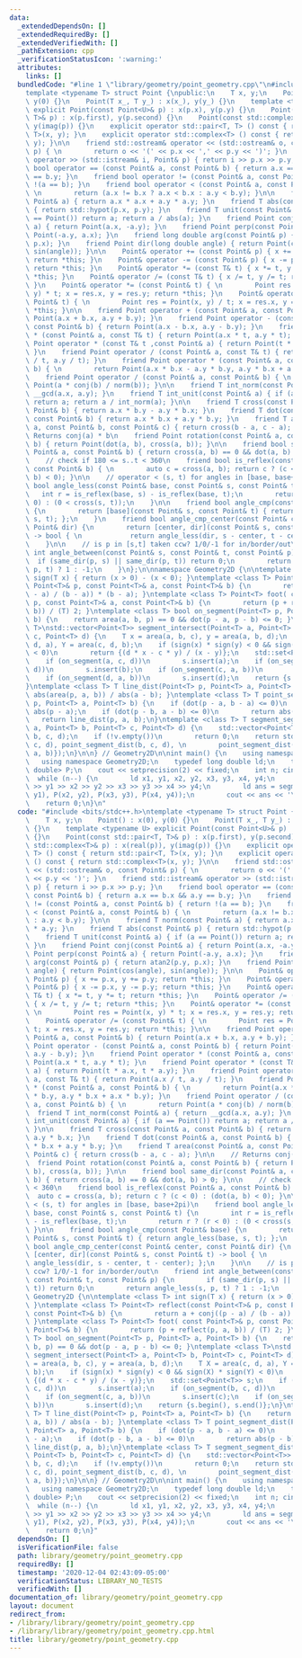 ```yaml
---
data:
  _extendedDependsOn: []
  _extendedRequiredBy: []
  _extendedVerifiedWith: []
  _pathExtension: cpp
  _verificationStatusIcon: ':warning:'
  attributes:
    links: []
  bundledCode: "#line 1 \"library/geometry/point_geometry.cpp\"\n#include <bits/stdc++.h>\n\
    template <typename T> struct Point {\npublic:\n    T x, y;\n    Point() : x(0),\
    \ y(0) {}\n    Point(T x_, T y_) : x(x_), y(y_) {}\n    template <typename U>\
    \ explicit Point(const Point<U>& p) : x(p.x), y(p.y) {}\n    Point(const std::pair<T,\
    \ T>& p) : x(p.first), y(p.second) {}\n    Point(const std::complex<T>& p) : x(real(p)),\
    \ y(imag(p)) {}\n    explicit operator std::pair<T, T> () const { return std::pair<T,\
    \ T>(x, y); }\n    explicit operator std::complex<T> () const { return std::complex<T>(x,\
    \ y); }\n\n    friend std::ostream& operator << (std::ostream& o, const Point&\
    \ p) { \n        return o << '(' << p.x << ',' << p.y << ')'; }\n    friend std::istream&\
    \ operator >> (std::istream& i, Point& p) { return i >> p.x >> p.y; }\n    friend\
    \ bool operator == (const Point& a, const Point& b) { return a.x == b.x && a.y\
    \ == b.y; }\n    friend bool operator != (const Point& a, const Point& b) { return\
    \ !(a == b); }\n    friend bool operator < (const Point& a, const Point& b) {\
    \ \n        return (a.x != b.x ? a.x < b.x : a.y < b.y); }\n\n    friend T norm(const\
    \ Point& a) { return a.x * a.x + a.y * a.y; }\n    friend T abs(const Point& p)\
    \ { return std::hypot(p.x, p.y); }\n    friend T unit(const Point& a) { if (a\
    \ == Point()) return a; return a / abs(a); }\n    friend Point conj(const Point&\
    \ a) { return Point(a.x, -a.y); }\n    friend Point perp(const Point& a) { return\
    \ Point(-a.y, a.x); }\n    friend long double arg(const Point& p) { return atan2(p.y,\
    \ p.x); }\n    friend Point dir(long double angle) { return Point(cos(angle),\
    \ sin(angle)); }\n\n    Point& operator += (const Point& p) { x += p.x, y += p.y;\
    \ return *this; }\n    Point& operator -= (const Point& p) { x -= p.x, y -= p.y;\
    \ return *this; }\n    Point& operator *= (const T& t) { x *= t, y *= t; return\
    \ *this; }\n    Point& operator /= (const T& t) { x /= t, y /= t; return *this;\
    \ }\n    Point& operator *= (const Point& t) { \n        Point res = Point(x,\
    \ y) * t; x = res.x, y = res.y; return *this; }\n    Point& operator /= (const\
    \ Point& t) { \n        Point res = Point(x, y) / t; x = res.x, y = res.y; return\
    \ *this; }\n\n    friend Point operator + (const Point& a, const Point& b) { return\
    \ Point(a.x + b.x, a.y + b.y); }\n    friend Point operator - (const Point& a,\
    \ const Point& b) { return Point(a.x - b.x, a.y - b.y); }\n    friend Point operator\
    \ * (const Point& a, const T& t) { return Point(a.x * t, a.y * t); }\n    friend\
    \ Point operator * (const T& t ,const Point& a) { return Point(t * a.x, t * a.y);\
    \ }\n    friend Point operator / (const Point& a, const T& t) { return Point(a.x\
    \ / t, a.y / t); }\n    friend Point operator * (const Point& a, const Point&\
    \ b) { \n        return Point(a.x * b.x - a.y * b.y, a.y * b.x + a.x * b.y); }\n\
    \    friend Point operator / (const Point& a, const Point& b) { \n        return\
    \ Point(a * conj(b) / norm(b)); }\n\n    friend T int_norm(const Point& a) { return\
    \ __gcd(a.x, a.y); }\n    friend T int_unit(const Point& a) { if (a == Point())\
    \ return a; return a / int_norm(a); }\n\n    friend T cross(const Point& a, const\
    \ Point& b) { return a.x * b.y - a.y * b.x; }\n    friend T dot(const Point& a,\
    \ const Point& b) { return a.x * b.x + a.y * b.y; }\n    friend T area(const Point&\
    \ a, const Point& b, const Point& c) { return cross(b - a, c - a); }\n\n    //\
    \ Returns conj(a) * b\n    friend Point rotation(const Point& a, const Point&\
    \ b) { return Point(dot(a, b), cross(a, b)); }\n\n    friend bool same_dir(const\
    \ Point& a, const Point& b) { return cross(a, b) == 0 && dot(a, b) > 0; }\n\n\
    \    // check if 180 <= s..t < 360\n    friend bool is_reflex(const Point& a,\
    \ const Point& b) { \n        auto c = cross(a, b); return c ? (c < 0) : (dot(a,\
    \ b) < 0); }\n\n    // operator < (s, t) for angles in [base, base+2pi)\n    friend\
    \ bool angle_less(const Point& base, const Point& s, const Point& t) {\n     \
    \   int r = is_reflex(base, s) - is_reflex(base, t);\n        return r ? (r <\
    \ 0) : (0 < cross(s, t));\n    }\n\n    friend bool angle_cmp(const Point& base)\
    \ {\n        return [base](const Point& s, const Point& t) { return angle_less(base,\
    \ s, t); };\n    }\n    friend bool angle_cmp_center(const Point& center, const\
    \ Point& dir) {\n        return [center, dir](const Point& s, const Point& t)\
    \ -> bool { \n            return angle_less(dir, s - center, t - center); };\n\
    \    }\n\n    // is p in [s,t] taken ccw? 1/0/-1 for in/border/out\n    friend\
    \ int angle_between(const Point& s, const Point& t, const Point& p) {\n      \
    \  if (same_dir(p, s) || same_dir(p, t)) return 0;\n        return angle_less(s,\
    \ p, t) ? 1 : -1;\n    }\n};\n\nnamespace Geometry2D {\n\ntemplate <class T> int\
    \ sign(T x) { return (x > 0) - (x < 0); }\ntemplate <class T> Point<T> reflect(const\
    \ Point<T>& p, const Point<T>& a, const Point<T>& b) {\n        return a + conj((p\
    \ - a) / (b - a)) * (b - a); }\ntemplate <class T> Point<T> foot( const Point<T>&\
    \ p, const Point<T>& a, const Point<T>& b) {\n        return (p + reflect(p, a,\
    \ b)) / (T) 2; }\ntemplate <class T> bool on_segment(Point<T> p, Point<T> a, Point<T>\
    \ b) {\n    return area(a, b, p) == 0 && dot(p - a, p - b) <= 0; }\ntemplate <class\
    \ T>\nstd::vector<Point<T>> segment_intersect(Point<T> a, Point<T> b, Point<T>\
    \ c, Point<T> d) {\n    T x = area(a, b, c), y = area(a, b, d);\n    T X = area(c,\
    \ d, a), Y = area(c, d, b);\n    if (sign(x) * sign(y) < 0 && sign(X) * sign(Y)\
    \ < 0)\n        return {(d * x - c * y) / (x - y)};\n    std::set<Point<T>> s;\n\
    \    if (on_segment(a, c, d))\n        s.insert(a);\n    if (on_segment(b, c,\
    \ d))\n        s.insert(b);\n    if (on_segment(c, a, b))\n        s.insert(c);\n\
    \    if (on_segment(d, a, b))\n        s.insert(d);\n    return {s.begin(), s.end()};\n\
    }\ntemplate <class T> T line_dist(Point<T> p, Point<T> a, Point<T> b) {\n    return\
    \ abs(area(p, a, b)) / abs(a - b); }\ntemplate <class T> T point_segment_dist(Point<T>\
    \ p, Point<T> a, Point<T> b) {\n    if (dot(p - a, b - a) <= 0)\n        return\
    \ abs(p - a);\n    if (dot(p - b, a - b) <= 0)\n        return abs(p - b);\n \
    \   return line_dist(p, a, b);\n}\ntemplate <class T> T segment_segment_dist(Point<T>\
    \ a, Point<T> b, Point<T> c, Point<T> d) {\n    std::vector<Point<T>> v = segment_intersect(a,\
    \ b, c, d);\n    if (!v.empty())\n        return 0;\n    return std::min({point_segment_dist(a,\
    \ c, d), point_segment_dist(b, c, d), \n        point_segment_dist(c, a, b), point_segment_dist(d,\
    \ a, b)});\n}\n\n} // Geometry2D\n\nint main() {\n    using namespace std;\n \
    \   using namespace Geometry2D;\n    typedef long double ld;\n    typedef Point<long\
    \ double> P;\n    cout << setprecision(2) << fixed;\n    int n; cin >> n;\n  \
    \  while (n--) {\n        ld x1, y1, x2, y2, x3, y3, x4, y4;\n        cin >> x1\
    \ >> y1 >> x2 >> y2 >> x3 >> y3 >> x4 >> y4;\n        ld ans = segment_segment_dist(P(x1,\
    \ y1), P(x2, y2), P(x3, y3), P(x4, y4));\n        cout << ans << '\\n';\n    }\n\
    \    return 0;\n}\n"
  code: "#include <bits/stdc++.h>\ntemplate <typename T> struct Point {\npublic:\n\
    \    T x, y;\n    Point() : x(0), y(0) {}\n    Point(T x_, T y_) : x(x_), y(y_)\
    \ {}\n    template <typename U> explicit Point(const Point<U>& p) : x(p.x), y(p.y)\
    \ {}\n    Point(const std::pair<T, T>& p) : x(p.first), y(p.second) {}\n    Point(const\
    \ std::complex<T>& p) : x(real(p)), y(imag(p)) {}\n    explicit operator std::pair<T,\
    \ T> () const { return std::pair<T, T>(x, y); }\n    explicit operator std::complex<T>\
    \ () const { return std::complex<T>(x, y); }\n\n    friend std::ostream& operator\
    \ << (std::ostream& o, const Point& p) { \n        return o << '(' << p.x << ','\
    \ << p.y << ')'; }\n    friend std::istream& operator >> (std::istream& i, Point&\
    \ p) { return i >> p.x >> p.y; }\n    friend bool operator == (const Point& a,\
    \ const Point& b) { return a.x == b.x && a.y == b.y; }\n    friend bool operator\
    \ != (const Point& a, const Point& b) { return !(a == b); }\n    friend bool operator\
    \ < (const Point& a, const Point& b) { \n        return (a.x != b.x ? a.x < b.x\
    \ : a.y < b.y); }\n\n    friend T norm(const Point& a) { return a.x * a.x + a.y\
    \ * a.y; }\n    friend T abs(const Point& p) { return std::hypot(p.x, p.y); }\n\
    \    friend T unit(const Point& a) { if (a == Point()) return a; return a / abs(a);\
    \ }\n    friend Point conj(const Point& a) { return Point(a.x, -a.y); }\n    friend\
    \ Point perp(const Point& a) { return Point(-a.y, a.x); }\n    friend long double\
    \ arg(const Point& p) { return atan2(p.y, p.x); }\n    friend Point dir(long double\
    \ angle) { return Point(cos(angle), sin(angle)); }\n\n    Point& operator += (const\
    \ Point& p) { x += p.x, y += p.y; return *this; }\n    Point& operator -= (const\
    \ Point& p) { x -= p.x, y -= p.y; return *this; }\n    Point& operator *= (const\
    \ T& t) { x *= t, y *= t; return *this; }\n    Point& operator /= (const T& t)\
    \ { x /= t, y /= t; return *this; }\n    Point& operator *= (const Point& t) {\
    \ \n        Point res = Point(x, y) * t; x = res.x, y = res.y; return *this; }\n\
    \    Point& operator /= (const Point& t) { \n        Point res = Point(x, y) /\
    \ t; x = res.x, y = res.y; return *this; }\n\n    friend Point operator + (const\
    \ Point& a, const Point& b) { return Point(a.x + b.x, a.y + b.y); }\n    friend\
    \ Point operator - (const Point& a, const Point& b) { return Point(a.x - b.x,\
    \ a.y - b.y); }\n    friend Point operator * (const Point& a, const T& t) { return\
    \ Point(a.x * t, a.y * t); }\n    friend Point operator * (const T& t ,const Point&\
    \ a) { return Point(t * a.x, t * a.y); }\n    friend Point operator / (const Point&\
    \ a, const T& t) { return Point(a.x / t, a.y / t); }\n    friend Point operator\
    \ * (const Point& a, const Point& b) { \n        return Point(a.x * b.x - a.y\
    \ * b.y, a.y * b.x + a.x * b.y); }\n    friend Point operator / (const Point&\
    \ a, const Point& b) { \n        return Point(a * conj(b) / norm(b)); }\n\n  \
    \  friend T int_norm(const Point& a) { return __gcd(a.x, a.y); }\n    friend T\
    \ int_unit(const Point& a) { if (a == Point()) return a; return a / int_norm(a);\
    \ }\n\n    friend T cross(const Point& a, const Point& b) { return a.x * b.y -\
    \ a.y * b.x; }\n    friend T dot(const Point& a, const Point& b) { return a.x\
    \ * b.x + a.y * b.y; }\n    friend T area(const Point& a, const Point& b, const\
    \ Point& c) { return cross(b - a, c - a); }\n\n    // Returns conj(a) * b\n  \
    \  friend Point rotation(const Point& a, const Point& b) { return Point(dot(a,\
    \ b), cross(a, b)); }\n\n    friend bool same_dir(const Point& a, const Point&\
    \ b) { return cross(a, b) == 0 && dot(a, b) > 0; }\n\n    // check if 180 <= s..t\
    \ < 360\n    friend bool is_reflex(const Point& a, const Point& b) { \n      \
    \  auto c = cross(a, b); return c ? (c < 0) : (dot(a, b) < 0); }\n\n    // operator\
    \ < (s, t) for angles in [base, base+2pi)\n    friend bool angle_less(const Point&\
    \ base, const Point& s, const Point& t) {\n        int r = is_reflex(base, s)\
    \ - is_reflex(base, t);\n        return r ? (r < 0) : (0 < cross(s, t));\n   \
    \ }\n\n    friend bool angle_cmp(const Point& base) {\n        return [base](const\
    \ Point& s, const Point& t) { return angle_less(base, s, t); };\n    }\n    friend\
    \ bool angle_cmp_center(const Point& center, const Point& dir) {\n        return\
    \ [center, dir](const Point& s, const Point& t) -> bool { \n            return\
    \ angle_less(dir, s - center, t - center); };\n    }\n\n    // is p in [s,t] taken\
    \ ccw? 1/0/-1 for in/border/out\n    friend int angle_between(const Point& s,\
    \ const Point& t, const Point& p) {\n        if (same_dir(p, s) || same_dir(p,\
    \ t)) return 0;\n        return angle_less(s, p, t) ? 1 : -1;\n    }\n};\n\nnamespace\
    \ Geometry2D {\n\ntemplate <class T> int sign(T x) { return (x > 0) - (x < 0);\
    \ }\ntemplate <class T> Point<T> reflect(const Point<T>& p, const Point<T>& a,\
    \ const Point<T>& b) {\n        return a + conj((p - a) / (b - a)) * (b - a);\
    \ }\ntemplate <class T> Point<T> foot( const Point<T>& p, const Point<T>& a, const\
    \ Point<T>& b) {\n        return (p + reflect(p, a, b)) / (T) 2; }\ntemplate <class\
    \ T> bool on_segment(Point<T> p, Point<T> a, Point<T> b) {\n    return area(a,\
    \ b, p) == 0 && dot(p - a, p - b) <= 0; }\ntemplate <class T>\nstd::vector<Point<T>>\
    \ segment_intersect(Point<T> a, Point<T> b, Point<T> c, Point<T> d) {\n    T x\
    \ = area(a, b, c), y = area(a, b, d);\n    T X = area(c, d, a), Y = area(c, d,\
    \ b);\n    if (sign(x) * sign(y) < 0 && sign(X) * sign(Y) < 0)\n        return\
    \ {(d * x - c * y) / (x - y)};\n    std::set<Point<T>> s;\n    if (on_segment(a,\
    \ c, d))\n        s.insert(a);\n    if (on_segment(b, c, d))\n        s.insert(b);\n\
    \    if (on_segment(c, a, b))\n        s.insert(c);\n    if (on_segment(d, a,\
    \ b))\n        s.insert(d);\n    return {s.begin(), s.end()};\n}\ntemplate <class\
    \ T> T line_dist(Point<T> p, Point<T> a, Point<T> b) {\n    return abs(area(p,\
    \ a, b)) / abs(a - b); }\ntemplate <class T> T point_segment_dist(Point<T> p,\
    \ Point<T> a, Point<T> b) {\n    if (dot(p - a, b - a) <= 0)\n        return abs(p\
    \ - a);\n    if (dot(p - b, a - b) <= 0)\n        return abs(p - b);\n    return\
    \ line_dist(p, a, b);\n}\ntemplate <class T> T segment_segment_dist(Point<T> a,\
    \ Point<T> b, Point<T> c, Point<T> d) {\n    std::vector<Point<T>> v = segment_intersect(a,\
    \ b, c, d);\n    if (!v.empty())\n        return 0;\n    return std::min({point_segment_dist(a,\
    \ c, d), point_segment_dist(b, c, d), \n        point_segment_dist(c, a, b), point_segment_dist(d,\
    \ a, b)});\n}\n\n} // Geometry2D\n\nint main() {\n    using namespace std;\n \
    \   using namespace Geometry2D;\n    typedef long double ld;\n    typedef Point<long\
    \ double> P;\n    cout << setprecision(2) << fixed;\n    int n; cin >> n;\n  \
    \  while (n--) {\n        ld x1, y1, x2, y2, x3, y3, x4, y4;\n        cin >> x1\
    \ >> y1 >> x2 >> y2 >> x3 >> y3 >> x4 >> y4;\n        ld ans = segment_segment_dist(P(x1,\
    \ y1), P(x2, y2), P(x3, y3), P(x4, y4));\n        cout << ans << '\\n';\n    }\n\
    \    return 0;\n}"
  dependsOn: []
  isVerificationFile: false
  path: library/geometry/point_geometry.cpp
  requiredBy: []
  timestamp: '2020-12-04 02:43:09-05:00'
  verificationStatus: LIBRARY_NO_TESTS
  verifiedWith: []
documentation_of: library/geometry/point_geometry.cpp
layout: document
redirect_from:
- /library/library/geometry/point_geometry.cpp
- /library/library/geometry/point_geometry.cpp.html
title: library/geometry/point_geometry.cpp
---
```

